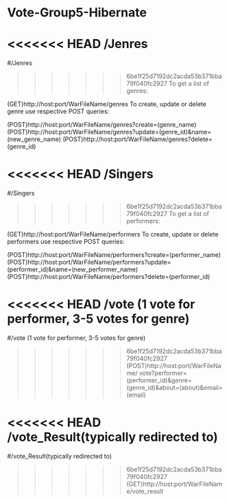 # Vote-Group5-Hibernate

<<<<<<< HEAD
/Jenres
=======
#/Jenres
>>>>>>> 6be1f25d7192dc2acda53b371bba79f040fc2927
To get a list of genres:

(GET)http://host:port/WarFileName/genres
To create, update or delete genre use respective POST queries:

(POST)http://host:port/WarFileName/genres?create=(genre_name)
(POST)http://host:port/WarFileName/genres?update=(genre_id)&name=(new_genre_name)
(POST)http://host:port/WarFileName/genres?delete=(genre_id)

<<<<<<< HEAD
/Singers
=======
#/Singers
>>>>>>> 6be1f25d7192dc2acda53b371bba79f040fc2927
To get a list of performers:

(GET)http://host:port/WarFileName/performers
To create, update or delete performers use respective POST queries:

(POST)http://host:port/WarFileName/performers?create=(performer_name)
(POST)http://host:port/WarFileName/performers?update=(performer_id)&name=(new_performer_name)
(POST)http://host:port/WarFileName/performers?delete=(performer_id)


<<<<<<< HEAD
/vote (1 vote for performer, 3-5 votes for genre)
=======
#/vote (1 vote for performer, 3-5 votes for genre)
>>>>>>> 6be1f25d7192dc2acda53b371bba79f040fc2927
(POST)http://host:port/WarFileName/
vote?performer=(performer_id)&genre=(genre_id)&about=(about)&email=(email)


<<<<<<< HEAD
/vote_Result(typically redirected to)
=======
#/vote_Result(typically redirected to)
>>>>>>> 6be1f25d7192dc2acda53b371bba79f040fc2927
(GET)http://host:port/WarFileName/vote_result


